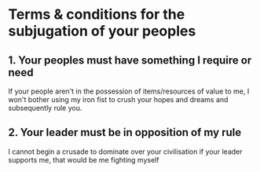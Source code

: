 # Terms & conditions for the subjugation of your peoples
## 1. Your peoples must have something I require or need
If your people aren't in the possession of items/resources of value to me, I won't bother using my iron fist to crush your hopes and dreams and subsequently rule you.
## 2. Your leader must be in opposition of my rule
I cannot begin a crusade to dominate over your civilisation if your leader supports me, that would be me fighting myself
